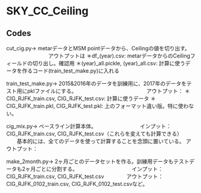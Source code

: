 # SKY_CC_Ceiling

## Codes

cut_cig.py-> metarデータとMSM pointデータから、Ceilingの値を切り出す。
　　　　　　　　アウトプットは
             ＊df_(year).csv: metarデータからのCeilingフィールドの切り出し。確認用
             ＊(year)_all.pickle, (year)_all.csv: 計算に使うデータを作るコード(train_test_make.py)に入れる
             
train_test_make.py-> 2015&2016年のデータを訓練用に、2017年のデータをテスト用にpklファイルにする。
　　　　　　　　　　　　　アウトプット：
                      ＊CIG_RJFK_train.csv, CIG_RJFK_test.csv: 計算に使うデータ
                      ＊CIG_RJFK_train.pkl, CIG_RJFK_test.pkl: 上のフォーマット違い版。特に使わない。
                      
cig_mix.py-> ベースライン計算本体。
　　　　　　　　インプット：CIG_RJFK_train.csv, CIG_RJFK_test.csv（これらを変えても計算できる）
          　　基本的には、全てのデータを使って計算することを念頭に置いている。
              アウトプット：
            

make_2month.py-> 2ヶ月ごとのデータセットを作る。訓練用データもテストデータも2ヶ月ごとに分割する。
　　　　　　　　　　インプット：CIG_RJFK_train.csv, CIG_RJFK_test.csv
          　　　　アウトプット：CIG_RJFK_0102_train.csv, CIG_RJFK_0102_test.csvなど。


　　
